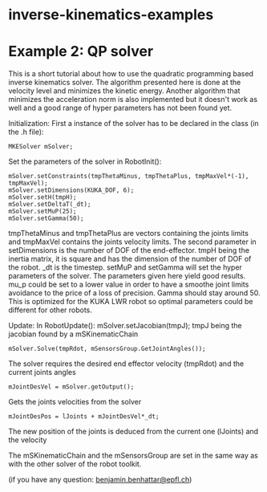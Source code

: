 # inverse-kinematics-examples


# Example 2: QP solver

This is a short tutorial about how to use the quadratic programming based inverse kinematics solver. The algorithm presented here is done at the velocity level and minimizes the kinetic energy. Another algorithm that minimizes the acceleration norm is also implemented but it doesn't work as well and a good range of hyper parameters has not been found yet.


Initialization:
First a instance of the solver has to be declared in the class (in the .h file):

	MKESolver mSolver;

Set the parameters of the solver in RobotInit():

	mSolver.setConstraints(tmpThetaMinus, tmpThetaPlus, tmpMaxVel*(-1), tmpMaxVel);
	mSolver.setDimensions(KUKA_DOF, 6);
	mSolver.setH(tmpH);		
	mSolver.setDeltaT(_dt);
	mSolver.setMuP(25);
	mSolver.setGamma(50);

tmpThetaMinus and tmpThetaPlus are vectors containing the joints limits and tmpMaxVel contains the joints velocity limits.
The second parameter in setDimensions is the number of DOF of the end-effector.
tmpH being the inertia matrix, it is square and has the dimension of the number of DOF of the robot. _dt is the timestep. 
setMuP and setGamma will set the hyper parameters of the solver. The parameters given here yield good results. mu_p could be set to a lower value in order to have a smoothe joint limits avoidance to the price of a loss of precision. Gamma should stay around 50. This is optimized for the KUKA LWR robot so optimal parameters could be different for other robots.


Update:
In RobotUpdate():
	mSolver.setJacobian(tmpJ); 
tmpJ being the jacobian found by a mSKinematicChain

	mSolver.Solve(tmpRdot, mSensorsGroup.GetJointAngles());
The solver requires the desired end effector velocity (tmpRdot) and the current joints angles

	mJointDesVel = mSolver.getOutput();
Gets the joints velocities from the solver

	mJointDesPos = lJoints + mJointDesVel*_dt;
The new position of the joints is deduced from the current one (lJoints) and the velocity

The mSKinematicChain and the mSensorsGroup are set in the same way as with the other solver of the robot toolkit.

(if you have any question: benjamin.benhattar@epfl.ch)
